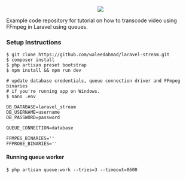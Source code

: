 <p align="center"><img src="https://laravel.com/assets/img/components/logo-laravel.svg"></p>
Example code repository for tutorial on how to transcode video using FFmpeg in Laravel using queues. 

### Setup Instructions
```
$ git clone https://github.com/waleedahmad/laravel-stream.git
$ composer install
$ php artisan preset bootstrap
$ npm install && npm run dev

# update database credentials, queue connection driver and FFmpeg binaries
# if you're running app on Windows.
$ nano .env

DB_DATABASE=laravel_stream
DB_USERNAME=username
DB_PASSWORD=password

QUEUE_CONNECTION=database

FFMPEG_BINARIES=''
FFPROBE_BINARIES=''
```

#### Running queue worker
```
$ php artisan queue:work --tries=3 --timeout=8600
```
